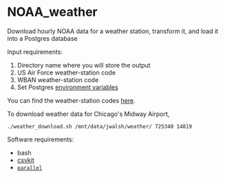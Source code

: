 # NOAA_weather
Download hourly NOAA data for a weather station, transform it, and load it into a Postgres database

Input requirements:

1. Directory name where you will store the output 
2. US Air Force weather-station code
3. WBAN weather-station code
4. Set Postgres [environment variables](https://www.postgresql.org/docs/9.5/static/libpq-envars.html)

You can find the weather-station codes [here](ftp://ftp.ncdc.noaa.gov/pub/data/noaa/isd-history.txt).

To download weather data for Chicago's Midway Airport,
```
./weather_download.sh /mnt/data/jwalsh/weather/ 725340 14819
```

Software requirements:
* bash
* [csvkit](https://pypi.python.org/pypi/csvkit)
* [`parallel`](https://www.gnu.org/software/parallel/)
